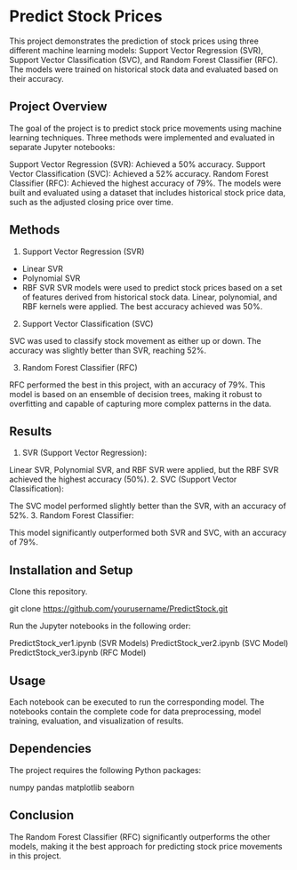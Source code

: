 # Predict Stock Prices
This project demonstrates the prediction of stock prices using three different machine learning models: Support Vector Regression (SVR), Support Vector Classification (SVC), and Random Forest Classifier (RFC). The models were trained on historical stock data and evaluated based on their accuracy.

## Project Overview
The goal of the project is to predict stock price movements using machine learning techniques. Three methods were implemented and evaluated in separate Jupyter notebooks:

Support Vector Regression (SVR): Achieved a 50% accuracy.
Support Vector Classification (SVC): Achieved a 52% accuracy.
Random Forest Classifier (RFC): Achieved the highest accuracy of 79%.
The models were built and evaluated using a dataset that includes historical stock price data, such as the adjusted closing price over time.

## Methods
1. Support Vector Regression (SVR)

- Linear SVR
- Polynomial SVR
- RBF SVR
SVR models were used to predict stock prices based on a set of features derived from historical stock data. Linear, polynomial, and RBF kernels were applied. The best accuracy achieved was 50%.

2. Support Vector Classification (SVC)

SVC was used to classify stock movement as either up or down. The accuracy was slightly better than SVR, reaching 52%.

3. Random Forest Classifier (RFC)

RFC performed the best in this project, with an accuracy of 79%. This model is based on an ensemble of decision trees, making it robust to overfitting and capable of capturing more complex patterns in the data.
## Results
1. SVR (Support Vector Regression):

Linear SVR, Polynomial SVR, and RBF SVR were applied, but the RBF SVR achieved the highest accuracy (50%).
2. SVC (Support Vector Classification):

The SVC model performed slightly better than the SVR, with an accuracy of 52%.
3. Random Forest Classifier:

This model significantly outperformed both SVR and SVC, with an accuracy of 79%.
## Installation and Setup
Clone this repository.

git clone https://github.com/yourusername/PredictStock.git

Run the Jupyter notebooks in the following order:

PredictStock_ver1.ipynb (SVR Models)
PredictStock_ver2.ipynb (SVC Model)
PredictStock_ver3.ipynb (RFC Model)

## Usage
Each notebook can be executed to run the corresponding model. The notebooks contain the complete code for data preprocessing, model training, evaluation, and visualization of results.

## Dependencies
The project requires the following Python packages:

numpy
pandas
matplotlib
seaborn

## Conclusion
The Random Forest Classifier (RFC) significantly outperforms the other models, making it the best approach for predicting stock price movements in this project.

